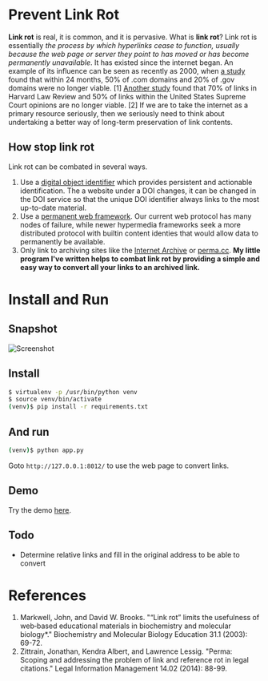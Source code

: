 # Prevent Link Rot

**Link rot** is real, it is common, and it is pervasive. What is **link rot**? Link rot is essentially *the process by which hyperlinks cease to function, usually because the web page or server they point to has moved or has become permanently unavailable*. It has existed since the internet began. An example of its influence can be seen as recently as 2000, when [a study](http://dx.doi.org/10.1002/bmb.2003.494031010165) found that within 24 months, 50% of .com domains and 20% of .gov domains were no longer viable. [1] [Another study](http://dx.doi.org/10.1017/S1472669614000255) found that 70% of links in Harvard Law Review and 50% of links within the United States Supreme Court opinions are no longer viable. [2] If we are to take the internet as a primary resource seriously, then we seriously need to think about undertaking a better way of long-term preservation of link contents.

## How stop link rot

Link rot can be combated in several ways.

1. Use a [digital object identifier](http://www.doi.org/) which provides persistent and actionable identification. The a website under a DOI changes, it can be changed in the DOI service so that the unique DOI identifier always links to the most up-to-date material.
2. Use a [permanent web framework](http://ipfs.io/). Our current web protocol has many nodes of failure, while newer hypermedia frameworks seek a more distributed protocol with builtin content identies that would allow data to permanently be available.
3. Only link to archiving sites like the [Internet Archive](https://archive.org/web/) or [perma.cc](https://perma.cc/). **My little program I've written helps to combat link rot by providing a simple and easy way to convert all your links to an archived link.**

# Install and Run

## Snapshot

![Screenshot](http://i.imgur.com/LSM8HUU.jpg)

## Install

```bash
$ virtualenv -p /usr/bin/python venv
$ source venv/bin/activate
(venv)$ pip install -r requirements.txt
```

## And run

```bash
(venv)$ python app.py
```

Goto ```http://127.0.0.1:8012/``` to use the web page to convert links.

## Demo

Try the demo [here](http://permalinker.duckdns.org/).

## Todo

- Determine relative links and fill in the original address to be able to convert

# References

1. Markwell, John, and David W. Brooks. "“Link rot” limits the usefulness of web‐based educational materials in biochemistry and molecular biology*." Biochemistry and Molecular Biology Education 31.1 (2003): 69-72.
2. Zittrain, Jonathan, Kendra Albert, and Lawrence Lessig. "Perma: Scoping and addressing the problem of link and reference rot in legal citations." Legal Information Management 14.02 (2014): 88-99.
